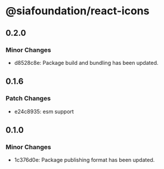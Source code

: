 # @siafoundation/react-icons

## 0.2.0

### Minor Changes

- d8528c8e: Package build and bundling has been updated.

## 0.1.6

### Patch Changes

- e24c8935: esm support

## 0.1.0

### Minor Changes

- 1c376d0e: Package publishing format has been updated.
